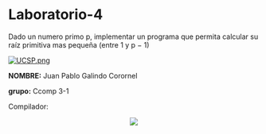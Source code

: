 # Laboratorio-4
 Dado un numero primo p, implementar un programa que permita calcular su raíz primitiva mas pequeña (entre 1 y p − 1)
 
 
 
[![UCSP.png](https://i.postimg.cc/50Ch8vPG/UCSP.png)](https://postimg.cc/zbq2rLYS)


**NOMBRE:** Juan Pablo Galindo Corornel

**grupo:** Ccomp 3-1

Compilador:

<p align="center">
<img src= [![replit-logo.png](https://i.postimg.cc/nzG6dZJY/replit-logo.png)](https://postimg.cc/ygWQdMWk)>
</p>
